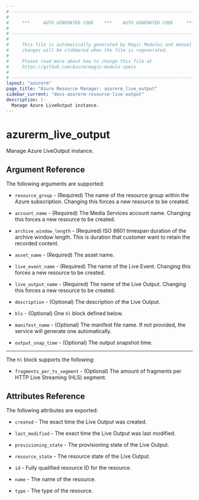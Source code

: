 ```yaml
---
# ----------------------------------------------------------------------------
#
#     ***     AUTO GENERATED CODE    ***    AUTO GENERATED CODE     ***
#
# ----------------------------------------------------------------------------
#
#     This file is automatically generated by Magic Modules and manual
#     changes will be clobbered when the file is regenerated.
#
#     Please read more about how to change this file at
#     https://github.com/Azure/magic-module-specs
#
# ----------------------------------------------------------------------------
layout: "azurerm"
page_title: "Azure Resource Manager: azurerm_live_output"
sidebar_current: "docs-azurerm-resource-live-output"
description: |-
  Manage Azure LiveOutput instance.
---
```


# azurerm_live_output

Manage Azure LiveOutput instance.


## Argument Reference

The following arguments are supported:

* `resource_group` - (Required) The name of the resource group within the Azure subscription. Changing this forces a new resource to be created.

* `account_name` - (Required) The Media Services account name. Changing this forces a new resource to be created.

* `archive_window_length` - (Required) ISO 8601 timespan duration of the archive window length. This is duration that customer want to retain the recorded content.

* `asset_name` - (Required) The asset name.

* `live_event_name` - (Required) The name of the Live Event. Changing this forces a new resource to be created.

* `live_output_name` - (Required) The name of the Live Output. Changing this forces a new resource to be created.

* `description` - (Optional) The description of the Live Output.

* `hls` - (Optional) One `hl` block defined below.

* `manifest_name` - (Optional) The manifest file name.  If not provided, the service will generate one automatically.

* `output_snap_time` - (Optional) The output snapshot time.

---

The `hl` block supports the following:

* `fragments_per_ts_segment` - (Optional) The amount of fragments per HTTP Live Streaming (HLS) segment.

## Attributes Reference

The following attributes are exported:

* `created` - The exact time the Live Output was created.

* `last_modified` - The exact time the Live Output was last modified.

* `provisioning_state` - The provisioning state of the Live Output.

* `resource_state` - The resource state of the Live Output.

* `id` - Fully qualified resource ID for the resource.

* `name` - The name of the resource.

* `type` - The type of the resource.
